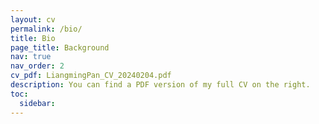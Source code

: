 ```yaml
---
layout: cv
permalink: /bio/
title: Bio
page_title: Background
nav: true
nav_order: 2
cv_pdf: LiangmingPan_CV_20240204.pdf
description: You can find a PDF version of my full CV on the right.
toc:
  sidebar:
---
```

